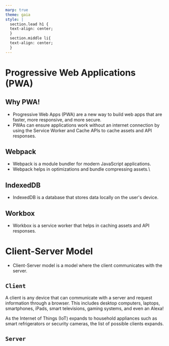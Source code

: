 ```yaml
---
marp: true
theme: gaia
style: |
  section.lead h1 {
  text-align: center;
  }
  section.middle li{
  text-align: center;
  }
---
```

<!-- headingDivider: 2 -->
<!--
theme: gaia
class: lead
-->

# Progressive Web Applications (PWA)

## Why PWA!
* Progressive Web Apps (PWA) are a new way to build web apps that are faster, more responsive, and more secure.
* PWAs can ensure applications work without an internet connection by using the Service Worker and Cache APIs to cache assets and API responses.

## Webpack
* Webpack is a module bundler for modern JavaScript applications.
* Webpack helps in optimizations and bundle compressing assets.\

## IndexedDB
* IndexedDB is a database that stores data locally on the user's device.
  

## Workbox
* Workbox is a service worker that helps in caching assets and API responses.

# Client-Server Model
* Client-Server model is a model where the client communicates with the server.


## `Client`
 A client is any device that can communicate with a server and request information through a browser. This includes desktop computers, laptops, smartphones, iPads, smart televisions, gaming systems, and even an Alexa! 
 
 As the Internet of Things (IoT) expands to household appliances such as smart refrigerators or security cameras, the list of possible clients expands.

 ## `Server`
